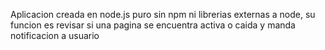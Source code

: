 Aplicacion creada en node.js puro sin npm ni librerias externas a node, su funcion es revisar si una pagina se encuentra activa o caida y manda notificacion a usuario
